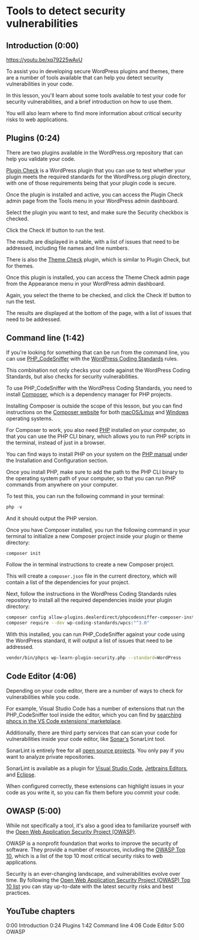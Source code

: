 # Tools to detect security vulnerabilities

## Introduction (0:00)

https://youtu.be/xq79225wAvU

To assist you in developing secure WordPress plugins and themes, there are a number of tools available that can help you detect security vulnerabilities in your code. 

In this lesson, you'll learn about some tools available to test your code for security vulnerabilities, and a brief introduction on how to use them.

You will also learn where to find more information about critical security risks to web applications.

## Plugins (0:24)

There are two plugins available in the WordPress.org repository that can help you validate your code.

[Plugin Check](https://wordpress.org/plugins/plugin-check/) is a WordPress plugin that you can use to test whether your plugin meets the required standards for the WordPress.org plugin directory, with one of those requirements being that your plugin code is secure.

Once the plugin is installed and active, you can access the Plugin Check admin page from the Tools menu in your WordPress admin dashboard.

Select the plugin you want to test, and make sure the Security checkbox is checked. 

Click the Check it! button to run the test.

The results are displayed in a table, with a list of issues that need to be addressed, including file names and line numbers.

There is also the [Theme Check](https://wordpress.org/plugins/theme-check/) plugin, which is similar to Plugin Check, but for themes.

Once this plugin is installed, you can access the Theme Check admin page from the Appearance menu in your WordPress admin dashboard.

Again, you select the theme to be checked, and click the Check it! button to run the test.

The results are displayed at the bottom of the page, with a list of issues that need to be addressed.

## Command line (1:42)

If you're looking for something that can be run from the command line, you can use [PHP_CodeSniffer](https://github.com/PHPCSStandards/PHP_CodeSniffer) with the [WordPress Coding Standards](https://github.com/WordPress/WordPress-Coding-Standards) rules. 

This combination not only checks your code against the WordPress Coding Standards, but also checks for security vulnerabilities.

To use PHP_CodeSniffer with the WordPress Coding Standards, you need to install [Composer](https://getcomposer.org/), which is a dependency manager for PHP projects.

Installing Composer is outside the scope of this lesson, but you can find instructions on the [Composer website](https://getcomposer.org/) for both [macOS/Linux](https://getcomposer.org/doc/00-intro.md#installation-linux-unix-macos) and [Windows](https://getcomposer.org/doc/00-intro.md#installation-windows) operating systems.

For Composer to work, you also need [PHP](https://www.php.net/) installed on your computer, so that you can use the PHP CLI binary, which allows you to run PHP scripts in the terminal, instead of just in a browser.

You can find ways to install PHP on your system on the [PHP manual](https://www.php.net/manual/en/install.php) under the Installation and Configuration section.

Once you install PHP, make sure to add the path to the PHP CLI binary to the operating system path of your computer, so that you can run PHP commands from anywhere on your computer.

To test this, you can run the following command in your terminal:

```php
php -v
```

And it should output the PHP version.

Once you have Composer installed, you run the following command in your terminal to initialize a new Composer project inside your plugin or theme directory:

```bash
composer init
```

Follow the in terminal instructions to create a new Composer project. 

This will create a `composer.json` file in the current directory, which will contain a list of the dependencies for your project.

Next, follow the instructions in the WordPress Coding Standards rules repository to install all the required dependencies inside your plugin directory:

```bash
composer config allow-plugins.dealerdirect/phpcodesniffer-composer-installer true
composer require --dev wp-coding-standards/wpcs:"^3.0"
```

With this installed, you can run PHP_CodeSniffer against your code using the WordPress standard, it will output a list of issues that need to be addressed.

```bash
vendor/bin/phpcs wp-learn-plugin-security.php --standard=WordPress
```

## Code Editor (4:06)

Depending on your code editor, there are a number of ways to check for vulnerabilities while you code.

For example, Visual Studio Code has a number of extensions that run the PHP_CodeSniffer tool inside the editor, which you can find by [searching phpcs in the VS Code extensions' marketplace](https://marketplace.visualstudio.com/search?term=phpcs&target=VSCode&category=All%20categories&sortBy=Relevance).

Additionally, there are third party services that can scan your code for vulnerabilities inside your code editor, like [Sonar's](https://www.sonarsource.com/) SonarLint tool. 

SonarLint is entirely free for all [open source projects](https://www.sonarsource.com/open-source-editions/). You only pay if you want to analyze private repositories.

SonarLint is available as a plugin for [Visual Studio Code](https://marketplace.visualstudio.com/items?itemName=SonarSource.sonarlint-vscode), [Jetbrains Editors](https://plugins.jetbrains.com/plugin/7973-sonarlint#JetBrains), and [Eclipse](https://marketplace.eclipse.org/content/sonarlint).

When configured correctly, these extensions can highlight issues in your code as you write it, so you can fix them before you commit your code.

## OWASP (5:00)

While not specifically a tool, it's also a good idea to familiarize yourself with the [Open Web Application Security Project (OWASP)](https://owasp.org/).

OWASP is a nonprofit foundation that works to improve the security of software. They provide a number of resources, including the [OWASP Top 10](https://owasp.org/www-project-top-ten/), which is a list of the top 10 most critical security risks to web applications.

Security is an ever-changing landscape, and vulnerabilities evolve over time. By following the [Open Web Application Security Project (OWASP) Top 10 list](https://owasp.org/www-project-top-ten/) you can stay up-to-date with the latest security risks and best practices.


## YouTube chapters

0:00 Introduction
0:24 Plugins
1:42 Command line
4:06 Code Editor
5:00 OWASP